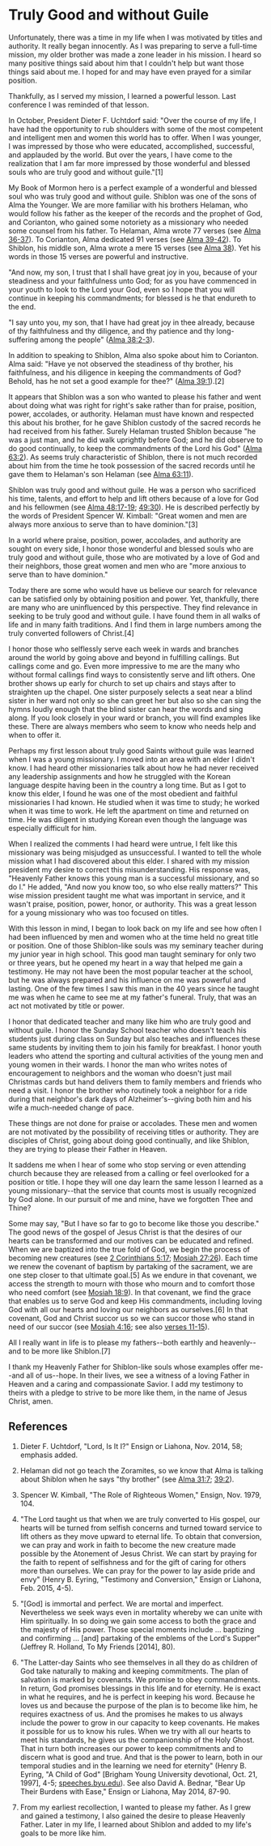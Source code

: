 # Truly Good and without Guile

Unfortunately, there was a time in my life when I was motivated by titles and
authority. It really began innocently. As I was preparing to serve a full-time
mission, my older brother was made a zone leader in his mission. I heard so
many positive things said about him that I couldn't help but want those things
said about me. I hoped for and may have even prayed for a similar position.

Thankfully, as I served my mission, I learned a powerful lesson. Last
conference I was reminded of that lesson.

In October, President Dieter F. Uchtdorf said: "Over the course of my life, I
have had the opportunity to rub shoulders with some of the most competent and
intelligent men and women this world has to offer. When I was younger, I was
impressed by those who were educated, accomplished, successful, and applauded
by the world. But over the years, I have come to the realization that I am far
more impressed by those wonderful and blessed souls who are truly good and
without guile."[1]

My Book of Mormon hero is a perfect example of a wonderful and blessed soul
who was truly good and without guile. Shiblon was one of the sons of Alma the
Younger. We are more familiar with his brothers Helaman, who would follow his
father as the keeper of the records and the prophet of God, and Corianton, who
gained some notoriety as a missionary who needed some counsel from his father.
To Helaman, Alma wrote 77 verses (see [Alma
36-37](https://www.lds.org/scriptures/bofm/alma/36-37?lang=eng)). To
Corianton, Alma dedicated 91 verses (see [Alma
39-42](https://www.lds.org/scriptures/bofm/alma/39-42?lang=eng)). To Shiblon,
his middle son, Alma wrote a mere 15 verses (see [Alma
38](https://www.lds.org/scriptures/bofm/alma/38?lang=eng)). Yet his words in
those 15 verses are powerful and instructive.

"And now, my son, I trust that I shall have great joy in you, because of your
steadiness and your faithfulness unto God; for as you have commenced in your
youth to look to the Lord your God, even so I hope that you will continue in
keeping his commandments; for blessed is he that endureth to the end.

"I say unto you, my son, that I have had great joy in thee already, because of
thy faithfulness and thy diligence, and thy patience and thy long-suffering
among the people" ([Alma
38:2-3](https://www.lds.org/scriptures/bofm/alma/38.2-3?lang=eng#1)).

In addition to speaking to Shiblon, Alma also spoke about him to Corianton.
Alma said: "Have ye not observed the steadiness of thy brother, his
faithfulness, and his diligence in keeping the commandments of God? Behold,
has he not set a good example for thee?" ([Alma
39:1](https://www.lds.org/scriptures/bofm/alma/39.1?lang=eng#0)).[2]

It appears that Shiblon was a son who wanted to please his father and went
about doing what was right for right's sake rather than for praise, position,
power, accolades, or authority. Helaman must have known and respected this
about his brother, for he gave Shiblon custody of the sacred records he had
received from his father. Surely Helaman trusted Shiblon because "he was a
just man, and he did walk uprightly before God; and he did observe to do good
continually, to keep the commandments of the Lord his God" ([Alma
63:2](https://www.lds.org/scriptures/bofm/alma/63.2?lang=eng#1)). As seems
truly characteristic of Shiblon, there is not much recorded about him from the
time he took possession of the sacred records until he gave them to Helaman's
son Helaman (see [Alma
63:11](https://www.lds.org/scriptures/bofm/alma/63.11?lang=eng#10)).

Shiblon was truly good and without guile. He was a person who sacrificed his
time, talents, and effort to help and lift others because of a love for God
and his fellowmen (see [Alma
48:17-19](https://www.lds.org/scriptures/bofm/alma/48.17-19?lang=eng#16);
[49:30](https://www.lds.org/scriptures/bofm/alma/49.30?lang=eng#29)). He is
described perfectly by the words of President Spencer W. Kimball: "Great women
and men are always more anxious to serve than to have dominion."[3]

In a world where praise, position, power, accolades, and authority are sought
on every side, I honor those wonderful and blessed souls who are truly good
and without guile, those who are motivated by a love of God and their
neighbors, those great women and men who are "more anxious to serve than to
have dominion."

Today there are some who would have us believe our search for relevance can be
satisfied only by obtaining position and power. Yet, thankfully, there are
many who are uninfluenced by this perspective. They find relevance in seeking
to be truly good and without guile. I have found them in all walks of life and
in many faith traditions. And I find them in large numbers among the truly
converted followers of Christ.[4]

I honor those who selflessly serve each week in wards and branches around the
world by going above and beyond in fulfilling callings. But callings come and
go. Even more impressive to me are the many who without formal callings find
ways to consistently serve and lift others. One brother shows up early for
church to set up chairs and stays after to straighten up the chapel. One
sister purposely selects a seat near a blind sister in her ward not only so
she can greet her but also so she can sing the hymns loudly enough that the
blind sister can hear the words and sing along. If you look closely in your
ward or branch, you will find examples like these. There are always members
who seem to know who needs help and when to offer it.

Perhaps my first lesson about truly good Saints without guile was learned when
I was a young missionary. I moved into an area with an elder I didn't know. I
had heard other missionaries talk about how he had never received any
leadership assignments and how he struggled with the Korean language despite
having been in the country a long time. But as I got to know this elder, I
found he was one of the most obedient and faithful missionaries I had known.
He studied when it was time to study; he worked when it was time to work. He
left the apartment on time and returned on time. He was diligent in studying
Korean even though the language was especially difficult for him.

When I realized the comments I had heard were untrue, I felt like this
missionary was being misjudged as unsuccessful. I wanted to tell the whole
mission what I had discovered about this elder. I shared with my mission
president my desire to correct this misunderstanding. His response was,
"Heavenly Father knows this young man is a successful missionary, and so do
I." He added, "And now you know too, so who else really matters?" This wise
mission president taught me what was important in service, and it wasn't
praise, position, power, honor, or authority. This was a great lesson for a
young missionary who was too focused on titles.

With this lesson in mind, I began to look back on my life and see how often I
had been influenced by men and women who at the time held no great title or
position. One of those Shiblon-like souls was my seminary teacher during my
junior year in high school. This good man taught seminary for only two or
three years, but he opened my heart in a way that helped me gain a testimony.
He may not have been the most popular teacher at the school, but he was always
prepared and his influence on me was powerful and lasting. One of the few
times I saw this man in the 40 years since he taught me was when he came to
see me at my father's funeral. Truly, that was an act not motivated by title
or power.

I honor that dedicated teacher and many like him who are truly good and
without guile. I honor the Sunday School teacher who doesn't teach his
students just during class on Sunday but also teaches and influences these
same students by inviting them to join his family for breakfast. I honor youth
leaders who attend the sporting and cultural activities of the young men and
young women in their wards. I honor the man who writes notes of encouragement
to neighbors and the woman who doesn't just mail Christmas cards but hand
delivers them to family members and friends who need a visit. I honor the
brother who routinely took a neighbor for a ride during that neighbor's dark
days of Alzheimer's--giving both him and his wife a much-needed change of
pace.

These things are not done for praise or accolades. These men and women are not
motivated by the possibility of receiving titles or authority. They are
disciples of Christ, going about doing good continually, and like Shiblon,
they are trying to please their Father in Heaven.

It saddens me when I hear of some who stop serving or even attending church
because they are released from a calling or feel overlooked for a position or
title. I hope they will one day learn the same lesson I learned as a young
missionary--that the service that counts most is usually recognized by God
alone. In our pursuit of me and mine, have we forgotten Thee and Thine?

Some may say, "But I have so far to go to become like those you describe." The
good news of the gospel of Jesus Christ is that the desires of our hearts can
be transformed and our motives can be educated and refined. When we are
baptized into the true fold of God, we begin the process of becoming new
creatures (see [2 Corinthians
5:17](https://www.lds.org/scriptures/nt/2-cor/5.17?lang=eng#16); [Mosiah
27:26](https://www.lds.org/scriptures/bofm/mosiah/27.26?lang=eng#25)). Each
time we renew the covenant of baptism by partaking of the sacrament, we are
one step closer to that ultimate goal.[5] As we endure in that covenant, we
access the strength to mourn with those who mourn and to comfort those who
need comfort (see [Mosiah
18:9](https://www.lds.org/scriptures/bofm/mosiah/18.9?lang=eng#8)). In that
covenant, we find the grace that enables us to serve God and keep His
commandments, including loving God with all our hearts and loving our
neighbors as ourselves.[6] In that covenant, God and Christ succor us so we
can succor those who stand in need of our succor (see [Mosiah
4:16](https://www.lds.org/scriptures/bofm/mosiah/4.16?lang=eng#15); see also
[verses
11-15](https://www.lds.org/scriptures/bofm/mosiah/4.11-15?lang=eng#10)).

All I really want in life is to please my fathers--both earthly and heavenly--
and to be more like Shiblon.[7]

I thank my Heavenly Father for Shiblon-like souls whose examples offer me--and
all of us--hope. In their lives, we see a witness of a loving Father in Heaven
and a caring and compassionate Savior. I add my testimony to theirs with a
pledge to strive to be more like them, in the name of Jesus Christ, amen.

## References

  1.  Dieter F. Uchtdorf, "Lord, Is It I?" Ensign or Liahona, Nov. 2014, 58; emphasis added.

  2.  Helaman did not go teach the Zoramites, so we know that Alma is talking about Shiblon when he says "thy brother" (see [Alma 31:7](https://www.lds.org/scriptures/bofm/alma/31.7?lang=eng#6); [39:2](https://www.lds.org/scriptures/bofm/alma/39.2?lang=eng#1)).

  3.  Spencer W. Kimball, "The Role of Righteous Women," Ensign, Nov. 1979, 104.

  4.  "The Lord taught us that when we are truly converted to His gospel, our hearts will be turned from selfish concerns and turned toward service to lift others as they move upward to eternal life. To obtain that conversion, we can pray and work in faith to become the new creature made possible by the Atonement of Jesus Christ. We can start by praying for the faith to repent of selfishness and for the gift of caring for others more than ourselves. We can pray for the power to lay aside pride and envy" (Henry B. Eyring, "Testimony and Conversion," Ensign or Liahona, Feb. 2015, 4-5).

  5.  "[God] is immortal and perfect. We are mortal and imperfect. Nevertheless we seek ways even in mortality whereby we can unite with Him spiritually. In so doing we gain some access to both the grace and the majesty of His power. Those special moments include ... baptizing and confirming ... [and] partaking of the emblems of the Lord's Supper" (Jeffrey R. Holland, To My Friends [2014], 80).

  6.  "The Latter-day Saints who see themselves in all they do as children of God take naturally to making and keeping commitments. The plan of salvation is marked by covenants. We promise to obey commandments. In return, God promises blessings in this life and for eternity. He is exact in what he requires, and he is perfect in keeping his word. Because he loves us and because the purpose of the plan is to become like him, he requires exactness of us. And the promises he makes to us always include the power to grow in our capacity to keep covenants. He makes it possible for us to know his rules. When we try with all our hearts to meet his standards, he gives us the companionship of the Holy Ghost. That in turn both increases our power to keep commitments and to discern what is good and true. And that is the power to learn, both in our temporal studies and in the learning we need for eternity" (Henry B. Eyring, "A Child of God" [Brigham Young University devotional, Oct. 21, 1997], 4-5; [speeches.byu.edu](https://speeches.byu.edu/talks/henry-b-eyring_child-god/)). See also David A. Bednar, "Bear Up Their Burdens with Ease," Ensign or Liahona, May 2014, 87-90.

  7.  From my earliest recollection, I wanted to please my father. As I grew and gained a testimony, I also gained the desire to please Heavenly Father. Later in my life, I learned about Shiblon and added to my life's goals to be more like him.

